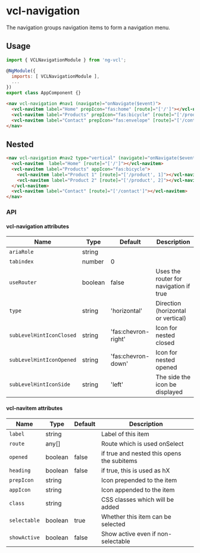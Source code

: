 # vcl-navigation

The navigation groups navigation items to form a navigation menu.

## Usage

```js
import { VCLNavigationModule } from 'ng-vcl';

@NgModule({
  imports: [ VCLNavigationModule ],
  ...
})
export class AppComponent {}
```

```html
<nav vcl-navigation #nav1 (navigate)="onNavigate($event)">
  <vcl-navitem label="Home" prepIcon="fas:home" [route]="['/']"></vcl-navitem>
  <vcl-navitem label="Products" prepIcon="fas:bicycle" [route]="['/products']"></vcl-navitem>
  <vcl-navitem label="Contact" prepIcon="fas:envelope" [route]="['/contact']"></vcl-navitem>
</nav>
```

## Nested

```html
<nav vcl-navigation #nav2 type="vertical" (navigate)="onNavigate($event)">
  <vcl-navitem  label="Home" [route]="['/']"></vcl-navitem>
  <vcl-navitem label="Products" appIcon="fas:bicycle">
    <vcl-navitem label="Product 1" [route]="['/product', 1]"></vcl-navitem>
    <vcl-navitem label="Product 2" [route]="['/product', 2]"></vcl-navitem>
  </vcl-navitem>
  <vcl-navitem label="Contact" [route]="['/contact']"></vcl-navitem>
</nav>
```

### API

#### vcl-navigation attributes

| Name                     | Type          | Default            | Description                                |
| ------------             | ------------- | ------------------ |--------------------------------------------|
| `ariaRole`               | string        |                    |                                            |
| `tabindex`               | number        |                  0 |                                            |
| `useRouter`              | boolean       |              false | Uses the router for navigation if true     |
| `type`                   | string        |       'horizontal' | Direction (horizontal or vertical)         |
| `subLevelHintIconClosed` | string        | 'fas:chevron-right' | Icon for nested closed                     |
| `subLevelHintIconOpened` | string        |  'fas:chevron-down' | Icon for nested opened                     |
| `subLevelHintIconSide`   | string        |             'left' | The side the icon be displayed             |

#### vcl-navitem attributes

| Name                     | Type        | Default  | Description                                   |
| ------------------------ | ----------- | -------- |-----------------------------------------------|
| `label`                  | string      |          | Label of this item                             |
| `route`                  | any[]       |          | Route which is used onSelect                   |
| `opened`                 | boolean     | false    | if true and nested this opens the subitems     |
| `heading`                | boolean     | false    | if true, this is used as hX                    |
| `prepIcon`               | string      |          | Icon prepended to the item                     |
| `appIcon`                | string      |          | Icon appended to the item                      |
| `class`                  | string      |          | CSS classes which will be added                |
| `selectable`             | boolean     | true     | Whether this item can be selected              |
| `showActive`             | boolean     | false    | Show active even if non-selectable             |
